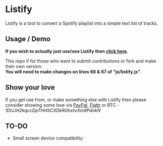 # Listify
Listify is a tool to convert a Spotify playlist into a simple text list of tracks.

## Usage / Demo
**If you wish to actually just use/see Listify then [click here](https://listify.thefuzz.xyz).**

This repo if for those who want to submit contributions or fork and make their own version.    
**You will need to make changes on lines 66 & 67 of "js/listify.js".**

## Show your love
If you get use from, or make something else with Listify then please consider showing some love via [PayPal](https://paypal.me/fuzzymannerz), [Flattr](https://flattr.com/submit/auto?fid=rok0q2&url=https%3A%2F%2Flistify.thefuzz.xyz) or BTC - *1DUJH2kqccDpTHHSCXDkRGhxtvXm9PdnkN*

## TO-DO
- Small screen device compatibility.